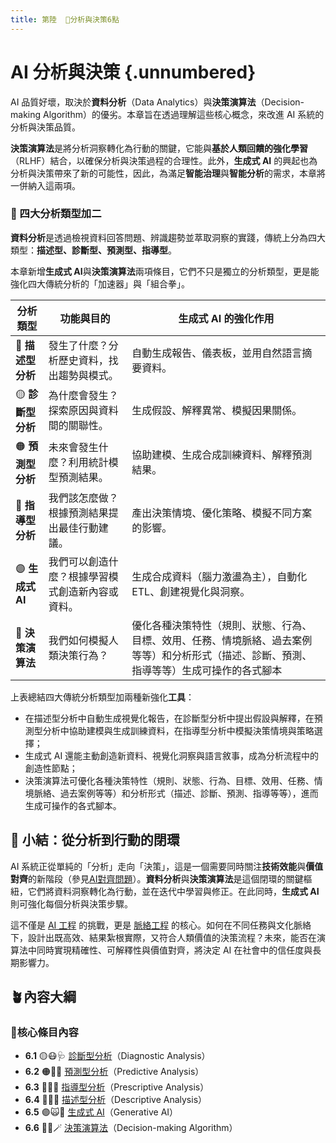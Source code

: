 ```yaml
---
title: 第陸  🔷分析與決策6點
---
```

# AI 分析與決策  {.unnumbered}

AI 品質好壞，取決於**資料分析**（Data Analytics）與**決策演算法**（Decision-making Algorithm）的優劣。本章旨在透過理解這些核心概念，來改進 AI 系統的分析與決策品質。

**決策演算法**是將分析洞察轉化為行動的關鍵，它能與**基於人類回饋的強化學習**（RLHF）結合，以確保分析與決策過程的合理性。此外，**生成式 AI** 的興起也為分析與決策帶來了新的可能性，因此，為滿足**智能治理**與**智能分析**的需求，本章將一併納入這兩項。

### 🔷 四大分析類型加二

**資料分析**是透過檢視資料回答問題、辨識趨勢並萃取洞察的實踐，傳統上分為四大類型：**描述型、診斷型、預測型、指導型**。

本章新增**生成式 AI**與**決策演算法**兩項條目，它們不只是獨立的分析類型，更是能強化四大傳統分析的「加速器」與「組合拳」。

| 分析類型          | 功能與目的                    | 生成式 AI 的強化作用                                                          |
| ------------- | ------------------------ | --------------------------------------------------------------------- |
| 🔵 **描述型分析**  | 發生了什麼？分析歷史資料，找出趨勢與模式。    | 自動生成報告、儀表板，並用自然語言摘要資料。                                                |
| 🟡 **診斷型分析**  | 為什麼會發生？探索原因與資料間的關聯性。     | 生成假設、解釋異常、模擬因果關係。                                                     |
| 🟠 **預測型分析**  | 未來會發生什麼？利用統計模型預測結果。      | 協助建模、生成合成訓練資料、解釋預測結果。                                                 |
| 🔴 **指導型分析**  | 我們該怎麼做？根據預測結果提出最佳行動建議。   | 產出決策情境、優化策略、模擬不同方案的影響。                                                |
| 🟣 **生成式 AI** | 我們可以創造什麼？根據學習模式創造新內容或資料。 | 生成合成資料（腦力激盪為主），自動化 ETL、創建視覺化與洞察。                                      |
| 🔁 **決策演算法**  | 我們如何模擬人類決策行為？            | 優化各種決策特性（規則、狀態、行為、目標、效用、任務、情境脈絡、過去案例等等）和分析形式（描述、診斷、預測、指導等等）生成可操作的各式腳本 |

上表總結四大傳統分析類型加兩種新強化**工具**：

* 在描述型分析中自動生成視覺化報告，在診斷型分析中提出假設與解釋，在預測型分析中協助建模與生成訓練資料，在指導型分析中模擬決策情境與策略選擇；
* 生成式 AI 還能主動創造新資料、視覺化洞察與語言敘事，成為分析流程中的創造性節點；
* 決策演算法可優化各種決策特性（規則、狀態、行為、目標、效用、任務、情境脈絡、過去案例等等）和分析形式（描述、診斷、預測、指導等等），進而生成可操作的各式腳本。

## 🔁 小結：從分析到行動的閉環

AI 系統正從單純的「分析」走向「決策」，這是一個需要同時關注**技術效能**與**價值對齊**的新階段（參見[AI對齊問題](01-06-AI_Alignment_Control_Problem.zh-hant)）。**資料分析**與**決策演算法**是這個閉環的關鍵樞紐，它們將資料洞察轉化為行動，並在迭代中學習與修正。在此同時，**生成式 AI**則可強化每個分析與決策步驟。

這不僅是 [AI 工程](10----ai_engineering.zh-hant) 的挑戰，更是 [脈絡工程](10-04-context_engineering.zh-hant) 的核心。如何在不同任務與文化脈絡下，設計出既高效、結果紮根實際，又符合人類價值的決策流程？未來，能否在演算法中同時實現精確性、可解釋性與價值對齊，將決定 AI 在社會中的信任度與長期影響力。

## 🪴內容大綱

### 🌰核心條目內容

* **6.1** 🟡😷🩺 [診斷型分析](06-01-analysis_diagnostic.zh-hant)（Diagnostic Analysis）
* **6.2** 🟠🤠🔮 [預測型分析](06-02-analysis_predictive.zh-hant)（Predictive Analysis）
* **6.3** 🔴🧐🧭 [指導型分析](06-03-analysis_prescriptive.zh-hant)（Prescriptive Analysis）
* **6.4** 🔵🤓📘 [描述型分析](06-04-analysis_descriptive.zh-hant)（Descriptive Analysis）
* **6.5** 🟣🙀🎨 [生成式 AI](06-05-analysis_generative.zh-hant)（Generative AI）
* **6.6** 🔁😽🪄  [決策演算法](06-06-decision_making_algorithm.zh-hant)（Decision-making Algorithm）

